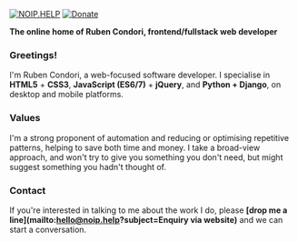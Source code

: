 [![NOIP.HELP](https://img.shields.io/badge/jcain.dev-+-FFE70B.svg?style=flat-square)](http://noip.help)
[![Donate](https://img.shields.io/badge/Donate-for_registrar_fees-blue.svg?style=flat-square&logo=paypal)](https://www.paypal.com/)

**The online home of Ruben Condori, frontend/fullstack web developer**

### Greetings!
I'm Ruben Condori, a web-focused software developer. I specialise in **HTML5** + **CSS3**, **JavaScript (ES6/7)** + **jQuery**, and **Python + Django**, on desktop and mobile platforms.

### Values
I'm a strong proponent of automation and reducing or optimising repetitive patterns, helping to save both time and money. I take a broad-view approach, and won't try to give you something you don't need, but might suggest something you hadn't thought of.
 

### Contact
If you're interested in talking to me about the work I do, please **[drop me a line](mailto:hello@noip.help?subject=Enquiry via website)** and we can start a conversation.
